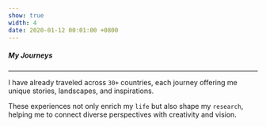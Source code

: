 ```yaml
---
show: true
width: 4
date: 2020-01-12 00:01:00 +0800
---
```


<div class="p-4">
    <h5>My Journeys</h5>
    <hr />
    <p>
    I have already traveled across <code>30+</code> countries,  
    each journey offering me unique stories, landscapes, and inspirations.  
  </p>
  <p>
    These experiences not only enrich my <code>life</code> but also shape my <code>research</code>,  
    helping me to connect diverse perspectives with creativity and vision.
  </p>
</div>
